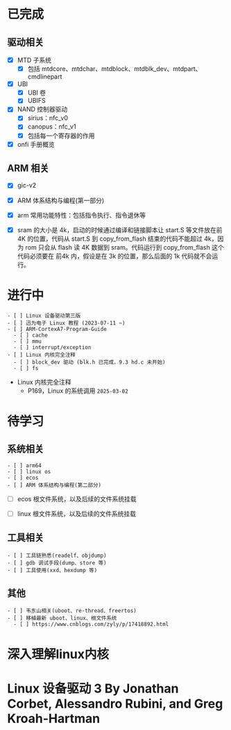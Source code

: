 
# 已完成

## 驱动相关
- [x] MTD 子系统
  - [x] 包括 mtdcore、mtdchar、mtdblock、mtdblk_dev、mtdpart、cmdlinepart
- [x] UBI
  - [x] UBI 卷
  - [x] UBIFS
- [x] NAND 控制器驱动
  - [x] sirius：nfc_v0
  - [x] canopus：nfc_v1
  - [x] 包括每一个寄存器的作用
- [x] onfi 手册概览

## ARM 相关
- [x] gic-v2
- [x] ARM 体系结构与编程(第一部分)
- [x] arm 常用功能特性：包括指令执行、指令退休等

- [x] sram 的大小是 4k，启动的时候通过编译和链接脚本让 start.S 等文件放在前 4K 的位置，代码从 start.S 到 copy_from_flash 结束的代码不能超过 4k，因为 rom 只会从 flash 读 4K 数据到 sram。代码运行到 copy_from_flash 这个代码必须要在 前4k 内，假设是在 3k 的位置，那么后面的 1k 代码就不会运行。

# 进行中
```
- [ ] Linux 设备驱动第三版
- [ ] 迅为电子 Linux 教程 (2023-07-11 ~)
- [ ] ARM-CortexA7-Program-Guide
  - [ ] cache
  - [ ] mmu
  - [ ] interrupt/exception
- [ ] Linux 内核完全注释
  - [ ] block_dev 驱动 (blk.h 已完成，9.3 hd.c 未开始)
  - [ ] fs
```

- Linux 内核完全注释
	- P169，Linux 的系统调用 `2025-03-02`




# 待学习
## 系统相关
```
- [ ] arm64
- [ ] linux os
- [ ] ecos
- [ ] ARM 体系结构与编程(第二部分)
```

- [ ] ecos 根文件系统，以及后续的文件系统挂载 
- [ ] linux 根文件系统，以及后续的文件系统挂载 


## 工具相关
```
- [ ] 工具链熟悉(readelf、objdump)
- [ ] gdb 调试手段(dump、store 等)
- [ ] 工具使用(xxd、hexdump 等)
```

## 其他
```
- [ ] 韦东山相关(uboot、re-thread、freertos)
- [ ] 移植最新 uboot、linux、根文件系统
  - [ ] https://www.cnblogs.com/zyly/p/17418892.html
```


# 深入理解linux内核
# Linux 设备驱动 3 By Jonathan Corbet, Alessandro Rubini, and Greg Kroah-Hartman
